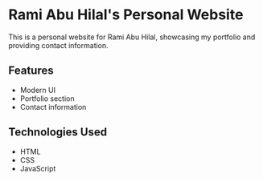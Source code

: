 # Rami Abu Hilal's Personal Website

This is a personal website for Rami Abu Hilal, showcasing my portfolio and providing contact information.

## Features
- Modern UI
- Portfolio section
- Contact information

## Technologies Used
- HTML
- CSS
- JavaScript
